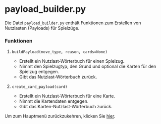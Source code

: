 # payload_builder.py

Die Datei `payload_builder.py` enthält Funktionen zum Erstellen von Nutzlasten (Payloads) für Spielzüge.

### Funktionen
1. `buildPayload(move_type, reason, cards=None)`
   - Erstellt ein Nutzlast-Wörterbuch für einen Spielzug.
   - Nimmt den Spielzugtyp, den Grund und optional die Karten für den Spielzug entgegen.
   - Gibt das Nutzlast-Wörterbuch zurück.

2. `create_card_payload(card)`
   - Erstellt ein Nutzlast-Wörterbuch für eine Karte.
   - Nimmt die Kartendaten entgegen.
   - Gibt das Karten-Nutzlast-Wörterbuch zurück.



Um zum Hauptmenü zurückzukehren, klicken Sie [hier](../README.md).

